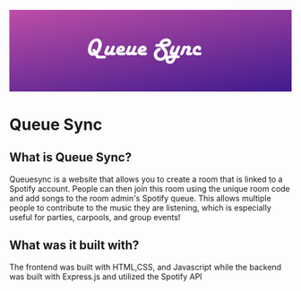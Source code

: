 ![Banner Image](https://github.com/123kevinlee/queuesync/blob/master/banner.PNG)
<h1>Queue Sync</h1>
<h2>What is Queue Sync?</h2>
Queuesync is a website that allows you to create a room that is linked to a Spotify account.  People can then join this room using the unique room code and add songs to the room admin's Spotify queue.  This allows multiple people to contribute to the music they are listening, which is especially useful for parties, carpools, and group events!
<h2>What was it built with?</h2>
The frontend was built with HTML,CSS, and Javascript while the backend was built with Express.js and utilized the Spotify API



